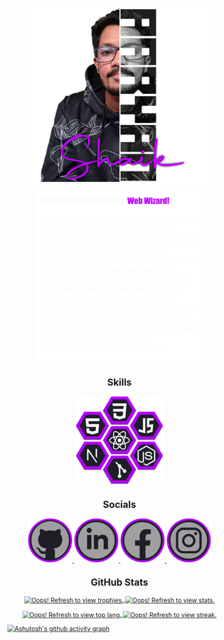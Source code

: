 
<p align="center">
    <a href="https://github.com/AaryanShaikh">
   <img src="https://github.com/AaryanShaikh/AaryanShaikh/raw/main/gitdp.png" alt="css3" width=400px />
    </a>
    <a href="https://github.com/AaryanShaikh">
   <img src="https://github.com/AaryanShaikh/AaryanShaikh/raw/main/Desc.png" alt="css3" height=400px />
    </a>
</p>

<h2  align="center">Skills</h2>
<p align="center">
<img src="https://github.com/AaryanShaikh/AaryanShaikh/raw/main/lang.png" alt="css3" height="200px"/>
</p>

<h2  align="center">Socials</h2>
<p align="center">
   <a href="https://github.com/AaryanShaikh">
     <img src='https://github.com/AaryanShaikh/AaryanShaikh/raw/main/git.png' alt='github' height = 100px>
   </a>
   <a href="https://www.linkedin.com/in/aaryan-shaik-019034181/">
     <img src='https://github.com/AaryanShaikh/AaryanShaikh/raw/main/linkedin.png' alt='github' height = 100px>
   </a>
   <a href="https://www.facebook.com/Aayan_Shaikh">
     <img src='https://github.com/AaryanShaikh/AaryanShaikh/raw/main/fb.png' alt='github' height = 100px>
   </a>
   <a href="https://www.instagram.com/its.me.cypher/">
     <img src='https://github.com/AaryanShaikh/AaryanShaikh/raw/main/insta.png' alt='github' height = 100px>
   </a>
</p>

<h2  align="center">GitHub Stats</h2>
<p align="center">
  <a href="https://github.com/AaryanShaikh">
  <img height=240 align="center" src="https://github-trophies-aaryanshaikh.vercel.app/?username=AaryanShaikh&rank=SECRET,SSS,SS,S,AAA,AA,A,B,C&margin-w=5&margin-h=5&row=2&column=4&theme=gitdimmed&no-frame=true&no-bg=false" alt='Oops! Refresh to view trophies.' />
</a>
<a href="https://github.com/AaryanShaikh">
  <img height=250 width=500 align="center" alt='Oops! Refresh to view stats.' src="https://github-readme-stats.vercel.app/api?username=AaryanShaikh&include_all_commits=true&theme=radical&show_icons=true&title_color=f9f9f9&icon_color=B400FF&text_color=9f9f9f&bg_color=1d1e26&rank_icon=github&hide_border=true" />
</a>
</p>

[//]: # (https://github.com/anuraghazra/github-readme-stats)
[//]: # (https://github-readme-streak-stats.herokuapp.com/demo/)

<p align="center">
<a href="https://github.com/AaryanShaikh">
  <img height=185 align="center" alt='Oops! Refresh to view top lang.' src="https://github-readme-stats.vercel.app/api/top-langs/?username=AaryanShaikh&show_icons=true&layout=compact&langs_count=6&title_color=B400FF&text_color=9f9f9f&bg_color=1d1e26&include_all_commits=true&hide_border=true" />
</a>
<a href="https://github.com/AaryanShaikh">
  <img height=185 align="center" alt='Oops! Refresh to view streak.' src="https://github-readme-streak-stats.herokuapp.com?user=AaryanShaikh&hide_border=true&stroke=dddddd&fire=9f9f9f&currStreakNum=f9f9f9&background=1d1e26&ring=B400FF&sideNums=f9f9f9&currStreakLabel=f9f9f9&sideLabels=9f9f9f&dates=9f9f9f" />
</a>
</p>  

[![Ashutosh's github activity graph](https://github-readme-activity-graph.vercel.app/graph?username=AaryanShaikh&bg_color=0d1117&color=b400ff&line=b400ff&point=eeeeee&area=true&hide_border=true)](https://github.com/ashutosh00710/github-readme-activity-graph)

